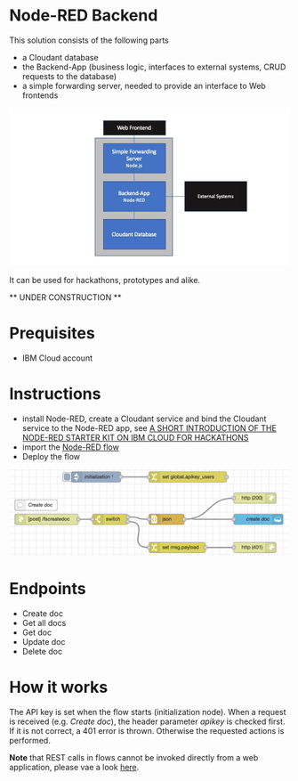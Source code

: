 # Node-RED Backend

This solution consists of the following parts
- a Cloudant database
- the Backend-App (business logic, interfaces to external systems, CRUD requests to the database)
- a simple forwarding server, needed to provide an interface to Web frontends

![Architecture](Node-RED-Backend.jpg)

It can be used for hackathons, prototypes and alike.

** UNDER CONSTRUCTION **

# Prequisites
- IBM Cloud account

# Instructions
- install Node-RED, create a Cloudant service and bind the Cloudant service to the Node-RED app, see [A SHORT INTRODUCTION OF THE NODE-RED STARTER KIT ON IBM CLOUD FOR HACKATHONS](https://suedbroecker.net/2020/03/09/a-short-introduction-of-the-node-red-starter-kit-on-ibm-cloud-for-hackathons/)
- import the [Node-RED flow](https://github.com/gitjps/Node-RED-Cloudant-CRUD/blob/master/Node-RED.json) 
- Deploy the flow

![Node-RED flow](node-red-crud.jpg)

# Endpoints
- Create doc
- Get all docs
- Get doc
- Update doc
- Delete doc

# How it works
The API key is set when the flow starts (initialization node).
When a request is received (e.g. *Create doc*), the header parameter *apikey*  is checked first. If it is not correct, a 401 error is thrown. Otherwise the requested actions is performed.


**Note** that REST calls in flows cannot be invoked directly from a web application, please vae a look [here](/simple_forward_server).
